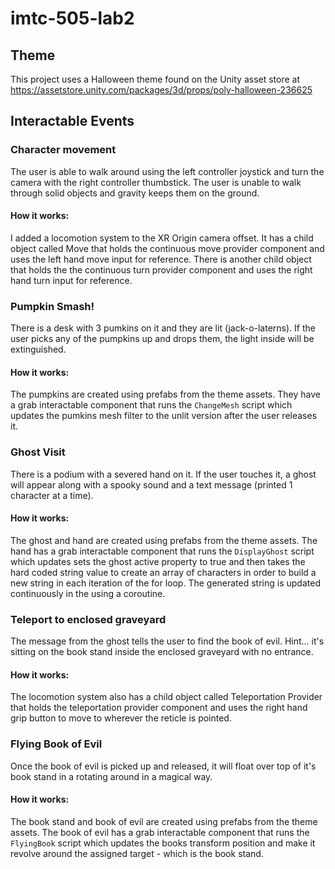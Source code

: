 # imtc-505-lab2

## Theme
This project uses a Halloween theme found on the Unity asset store at https://assetstore.unity.com/packages/3d/props/poly-halloween-236625


## Interactable Events

### Character movement
The user is able to walk around using the left controller joystick and turn the camera with the right controller thumbstick. The user is unable to walk through solid objects and gravity keeps them on the ground. 

#### How it works:
I added a locomotion system to the XR Origin camera offset. It has a child object called Move that holds the continuous move provider component and uses the left hand move input for reference. There is another child object that holds the the continuous turn provider component and uses the right hand turn input for reference.

### Pumpkin Smash!
There is a desk with 3 pumkins on it and they are lit (jack-o-laterns). If the user picks any of the pumpkins up and drops them, the light inside will be extinguished.

#### How it works:
The pumpkins are created using prefabs from the theme assets. They have a grab interactable component that runs the `ChangeMesh` script which updates the pumkins mesh filter to the unlit version after the user releases it.

### Ghost Visit
There is a podium with a severed hand on it. If the user touches it, a ghost will appear along with a spooky sound and a text message (printed 1 character at a time). 

#### How it works:
The ghost and hand are created using prefabs from the theme assets. The hand has a grab interactable component that runs the `DisplayGhost` script which updates sets the ghost active property to true and then takes the hard coded string value to create an array of characters in order to build a new string in each iteration of the for loop. The generated string is updated continuously in the using a coroutine.


### Teleport to enclosed graveyard
The message from the ghost tells the user to find the book of evil. Hint... it's sitting on the book stand inside the enclosed graveyard with no entrance.

#### How it works:
The locomotion system also has a child object called Teleportation Provider that holds the teleportation provider component and uses the right hand grip button to move to wherever the reticle is pointed. 


### Flying Book of Evil
Once the book of evil is picked up and released, it will float over top of it's book stand in a rotating around in a magical way.

#### How it works:
The book stand and book of evil are created using prefabs from the theme assets. The book of evil has a grab interactable component that runs the `FlyingBook` script which updates the books transform position and make it revolve around the assigned target - which is the book stand.

